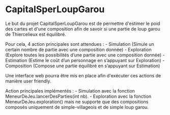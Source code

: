 # CapitalSperLoupGarou

Le but du projet CapitalSperLoupGarou est de permettre d'estimer le poid des cartes et d'une composition afin de savoir si une partie de loup garou de Thiercelieux est équilibré.

Pour cela, 4 action principales sont attendues :
	- Simulation (Simule un certain nombre de partie avec une composition donnée)
	- Exploration (Explore toutes les possibilités d’une partie avec une composition donnée)
	- Estimation (Estime le coût d’un personnage en s’appuyant sur Exploration)
	- Composition (Compose une partie équilibré en s’appuyant sur Estimation)
	
Une interface web pourra être mis en place afin d'exécuter ces actions de manière user friendly.
	
	
Action principales implémentés :
	- Simulation avec la fonction MeneurDeJeu.lancerDesParties(int nb).
	- Exploration avec la fonction MeneurDeJeu.exploration() mais ne supporte que des compositions composés uniquement de simple-villageois et de simple loup garou.
